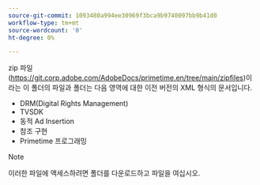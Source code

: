 ```yaml
---
source-git-commit: 1093480a994ee30969f3bca9b9740097bb9b41d0
workflow-type: tm+mt
source-wordcount: '0'
ht-degree: 0%

---
```

zip 파일(https://git.corp.adobe.com/AdobeDocs/primetime.en/tree/main/zipfiles)이라는 이 폴더의 파일과 폴더는 다음 영역에 대한 이전 버전의 XML 형식의 문서입니다.
* DRM(Digital Rights Management)
* TVSDK
* 동적 Ad Insertion
* 참조 구현
* Primetime 프로그래밍
>[!NOTE]
>이러한 파일에 액세스하려면 폴더를 다운로드하고 파일을 여십시오.
